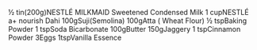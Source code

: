 ½ tin(200g)NESTLÉ MILKMAID Sweetened Condensed Milk
1 cupNESTLÉ a+ nourish Dahi
100gSuji(Semolina)
100gAtta ( Wheat Flour)
½ tspBaking Powder
1 tspSoda Bicarbonate
100gButter
150gJaggery
1 tspCinnamon Powder
3Eggs
1tspVanilla Essence
